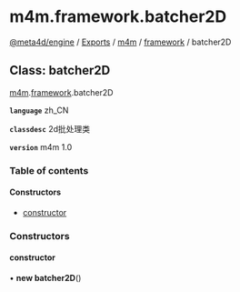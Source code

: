 # m4m.framework.batcher2D

[@meta4d/engine](../) / [Exports](../modules/) / [m4m](../modules/m4m.md) / [framework](../modules/m4m.framework.md) / batcher2D

## Class: batcher2D

[m4m](../modules/m4m.md).[framework](../modules/m4m.framework.md).batcher2D

**`language`** zh\_CN

**`classdesc`** 2d批处理类

**`version`** m4m 1.0

### Table of contents

#### Constructors

* [constructor](m4m.framework.batcher2D.md#constructor)

### Constructors

#### constructor

• **new batcher2D**()
